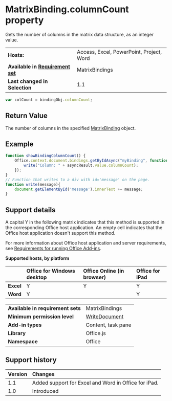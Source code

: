 
# MatrixBinding.columnCount property
Gets the number of columns in the matrix data structure, as an integer value.

|||
|:-----|:-----|
|**Hosts:**|Access, Excel, PowerPoint, Project, Word|
|**Available in [Requirement set](http://msdn.microsoft.com/library/6b6702f2-b0a5-46ab-a356-8dda897ca8ae%28Office.15%29.aspx)**|MatrixBindings|
|**Last changed in Selection**|1.1|

```js
var colCount = bindingObj.columnCount;
```


## Return Value

The number of columns in the specified [MatrixBinding](../../reference/shared/binding.matrixbinding.matrixbinding.md) object.


## Example




```js
function showBindingColumnCount() {
    Office.context.document.bindings.getByIdAsync("myBinding", function (asyncResult) {
        write("Column: " + asyncResult.value.columnCount);
    });
}
// Function that writes to a div with id='message' on the page.
function write(message){
    document.getElementById('message').innerText += message; 
}
```




## Support details


A capital Y in the following matrix indicates that this method is supported in the corresponding Office host application. An empty cell indicates that the Office host application doesn't support this method.

For more information about Office host application and server requirements, see [Requirements for running Office Add-ins](../../docs/overview/requirements-for-running-office-add-ins.md).


**Supported hosts, by platform**


||**Office for Windows desktop**|**Office Online (in browser)**|**Office for iPad**|
|:-----|:-----|:-----|:-----|
|**Excel**|Y|Y|Y|
|**Word**|Y||Y|

|||
|:-----|:-----|
|**Available in requirement sets**|MatrixBindings|
|**Minimum permission level**|[WriteDocument](../../docs/develop/requesting-permissions-for-api-use-in-content-and-task-pane-add-ins.md)|
|**Add-in types**|Content, task pane|
|**Library**|Office.js|
|**Namespace**|Office|

## Support history

|**Version**|**Changes**|
|:-----|:-----|
|1.1|Added support for Excel and Word in Office for iPad.|
|1.0|Introduced|
